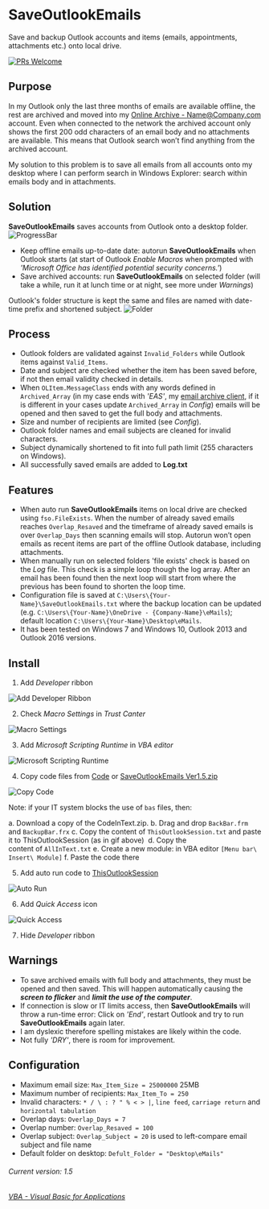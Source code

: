 # SaveOutlookEmails
Save and backup Outlook accounts and items (emails, appointments, attachments etc.) onto local drive.

[![PRs Welcome](https://img.shields.io/badge/PRs-welcome-brightgreen.svg?style=flat-square)](http://makeapullrequest.com)

## Purpose
In my Outlook only the last three months of emails are available offline, the rest are archived and moved into my [Online Archive - Name@Company.com](https://support.microsoft.com/en-gb/help/291626/how-to-manage-multiple-exchange-mailbox-accounts-in-outlook) account. Even when connected to the network the archived account only shows the first 200 odd characters of an email body and no attachments are available. This means that Outlook search won’t find anything from the archived account.

My solution to this problem is to save all emails from all accounts onto my desktop where I can perform search in Windows Explorer: search within emails body and in attachments.

## Solution
__SaveOutlookEmails__ saves accounts from Outlook onto a desktop folder.
![ProgressBar](https://github.com/licyp/SaveOutlookEmails/blob/master/Gif/ProgressBar.jpg)
- Keep offline emails up-to-date date: autorun __SaveOutlookEmails__ when Outlook starts (at start of Outlook _Enable Macros_ when prompted with _'Microsoft Office has identified potential security concerns.'_)
- Save archived accounts: run __SaveOutlookEmails__ on selected folder (will take a while, run it at lunch time or at night, see more under _Warnings_)

Outlook's folder structure is kept the same and files are named with date-time prefix and shortened subject.
![Folder](https://github.com/licyp/SaveOutlookEmails/blob/master/Gif/Folder.jpg)

## Process
- Outlook folders are validated against `Invalid_Folders` while Outlook items against `Valid_Items`.
- Date and subject are checked whether the item has been saved before, if not then email validity checked in details.
- When `OLItem.MessageClass` ends with any words defined in `Archived_Array` (in my case ends with _'EAS'_, my [email archive client](https://en.wikipedia.org/wiki/Enterprise_Archive_Solution_(EAS)), if it is different in your cases update `Archived_Array` in _Config_) emails will be opened and then saved to get the full body and attachments.
- Size and number of recipients are limited (see _Config_).
- Outlook folder names and email subjects are cleaned for invalid characters.
- Subject dynamically shortened to fit into full path limit (255 characters on Windows).
- All successfully saved emails are added to __Log.txt__

## Features
- When auto run __SaveOutlookEmails__ items on local drive are checked using `fso.FileExists`. When the number of already saved emails reaches `Overlap_Resaved` and the timeframe of already saved emails is over `Overlap_Days` then scanning emails will stop. Autorun won’t open emails as recent items are part of the offline Outlook database, including attachments.
- When manually run on selected folders 'file exists' check is based on the _Log_ file. This check is a simple loop though the log array. After an email has been found then the next loop will start from where the previous has been found to shorten the loop time.
- Configuration file is saved at `C:\Users\{Your-Name}\SaveOutlookEmails.txt` where the backup location can be updated (e.g. `C:\Users\{Your-Name}\OneDrive - {Company-Name}\eMails`); default location `C:\Users\{Your-Name}\Desktop\eMails`.
- It has been tested on Windows 7 and Windows 10, Outlook 2013 and Outlook 2016 versions.

## Install
1. Add _Developer_ ribbon

![Add Developer Ribbon](https://github.com/licyp/SaveOutlookEmails/blob/master/Gif/1%20Add%20Developer%20ribbon.gif)

2. Check _Macro Settings_ in _Trust Canter_

![Macro Settings](https://github.com/licyp/SaveOutlookEmails/blob/master/Gif/2%20Check%20Macro%20Setting.gif)

3. Add _Microsoft Scripting Runtime_ in _VBA editor_

![Microsoft Scripting Runtime](https://github.com/licyp/SaveOutlookEmails/blob/master/Gif/3%20Add%20Microsoft%20Scripting%20Runtime.gif)

4. Copy code files from [Code](https://github.com/licyp/SaveOutlookEmails/tree/master/Code) or [SaveOutlookEmails Ver1.5.zip](https://github.com/licyp/SaveOutlookEmails/blob/master/SaveOutlookEmails%20Ver1.5.zip)

![Copy Code](https://github.com/licyp/SaveOutlookEmails/blob/master/Gif/4%20Copy%20code%20files%20from%20Code.gif)

Note: if your IT system blocks the use of `bas` files, then:

   a. Download a copy of the CodeInText.zip.
   b. Drag and drop `BackBar.frm` and `BackupBar.frx`
   c. Copy the content of `ThisOutlookSession.txt` and paste it to ThisOutlookSession (as in gif above) 
   d. Copy the content of `AllInText.txt`
   e. Create a new module: in VBA editor `[Menu bar\ Insert\ Module]`
   f. Paste the code there

5. Add auto run code to [ThisOutlookSession](https://github.com/licyp/SaveOutlookEmails/blob/master/Code/ThisOutlookSession.txt)

![Auto Run](https://github.com/licyp/SaveOutlookEmails/blob/master/Gif/5%20Add%20auto%20run%20code.gif)

6. Add _Quick Access_ icon

![Quick Access](https://github.com/licyp/SaveOutlookEmails/blob/master/Gif/6%20Add%20Quick%20Access%20icon.gif)

7. Hide _Developer_ ribbon

## Warnings
- To save archived emails with full body and attachments, they must be opened and then saved. This will happen automatically causing the ___screen to flicker___ and ___limit the use of the computer___.
- If connection is slow or IT limits access, then __SaveOutlookEmails__ will throw a run-time error:
Click on _'End'_, restart Outlook and try to run __SaveOutlookEmails__ again later.
- I am dyslexic therefore spelling mistakes are likely within the code.
- Not fully _'DRY'_, there is room for improvement.

## Configuration
- Maximum email size: `Max_Item_Size = 25000000` 25MB
- Maximum number of recipients: `Max_Item_To = 250`
- Invalid characters: `* / \ : ? " % < > |`, `line feed`, `carriage return` and `horizontal tabulation`
- Overlap days: `Overlap_Days = 7`
- Overlap number: `Overlap_Resaved = 100`
- Overlap subject: `Overlap_Subject = 20` is used to left-compare email subject and file name
- Default folder on desktop: `Defult_Folder = "Desktop\eMails"`

###### Current version: 1.5
###### [VBA - Visual Basic for Applications](https://docs.microsoft.com/en-us/office/vba/api/overview/outlook)
